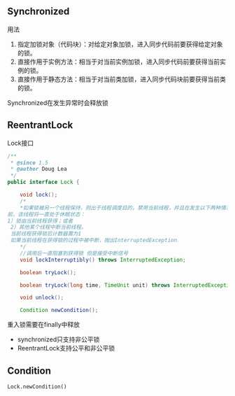 ## Synchronized

用法

1. 指定加锁对象（代码块）：对给定对象加锁，进入同步代码前要获得给定对象的锁。
2. 直接作用于实例方法：相当于对当前实例加锁，进入同步代码前要获得当前实例的锁。
3. 直接作用于静态方法：相当于对当前类加锁，进入同步代码块前要获得当前类的锁。

Synchronized在发生异常时会释放锁

## ReentrantLock

Lock接口

```java
/**
 * @since 1.5
 * @author Doug Lea
 */
public interface Lock {

    void lock();
	/*
	*如果锁被另一个线程保持，则出于线程调度目的，禁用当前线程，并且在发生以下两种情况之一以
前，该线程将一直处于休眠状态： 
1）锁由当前线程获得；或者 
 2）其他某个线程中断当前线程。
 当前线程获得锁后计数器置为1
 如果当前线程在获得锁的过程中被中断，抛出InterruptedException
	*/
    //调用后一直阻塞到获得锁 但是接受中断信号
    void lockInterruptibly() throws InterruptedException;

    boolean tryLock();

    boolean tryLock(long time, TimeUnit unit) throws InterruptedException;

    void unlock();

    Condition newCondition();
```

重入锁需要在finally中释放



+ synchronized只支持非公平锁
+ ReentrantLock支持公平和非公平锁

## Condition

`Lock.newCondition()`

